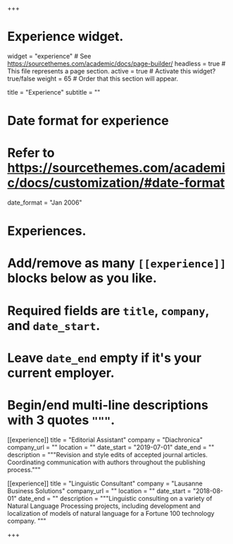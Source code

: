 +++
# Experience widget.
widget = "experience"  # See https://sourcethemes.com/academic/docs/page-builder/
headless = true  # This file represents a page section.
active = true  # Activate this widget? true/false
weight = 65  # Order that this section will appear.

title = "Experience"
subtitle = ""

# Date format for experience
#   Refer to https://sourcethemes.com/academic/docs/customization/#date-format
date_format = "Jan 2006"

# Experiences.
#   Add/remove as many `[[experience]]` blocks below as you like.
#   Required fields are `title`, `company`, and `date_start`.
#   Leave `date_end` empty if it's your current employer.
#   Begin/end multi-line descriptions with 3 quotes `"""`.
[[experience]]
  title = "Editorial Assistant"
  company = "Diachronica"
  company_url = ""
  location = ""
  date_start = "2019-07-01"
  date_end = ""
  description = """Revision and style edits of accepted journal articles. Coordinating communication with authors throughout the publishing process."""

[[experience]]
  title = "Linguistic Consultant"
  company = "Lausanne Business Solutions"
  company_url = ""
  location = ""
  date_start = "2018-08-01"
  date_end = ""
  description = """Linguistic consulting on a variety of Natural Language Processing projects, including development and localization of models of natural language for a Fortune 100 technology company.
  """

+++
